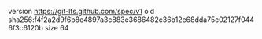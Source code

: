 version https://git-lfs.github.com/spec/v1
oid sha256:f4f2a2d9f6b8e4897a3c883e3686482c36b12e68dda75c02127f0446f3c6120b
size 64
